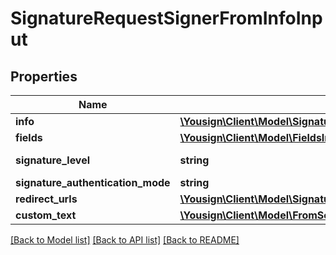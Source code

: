 # SignatureRequestSignerFromInfoInput

## Properties
Name | Type | Description | Notes
------------ | ------------- | ------------- | -------------
**info** | [**\Yousign\Client\Model\SignatureRequestSignerFromInfoInputInfo**](SignatureRequestSignerFromInfoInputInfo.md) |  | 
**fields** | [**\Yousign\Client\Model\FieldsInput[]**](FieldsInput.md) |  | [optional] 
**signature_level** | **string** |  | [default to 'electronic_signature']
**signature_authentication_mode** | **string** |  | [optional] 
**redirect_urls** | [**\Yousign\Client\Model\SignatureRequestSignerFromInfoInputRedirectUrls**](SignatureRequestSignerFromInfoInputRedirectUrls.md) |  | [optional] 
**custom_text** | [**\Yousign\Client\Model\FromScratch1CustomText**](FromScratch1CustomText.md) |  | [optional] 

[[Back to Model list]](../../README.md#documentation-for-models) [[Back to API list]](../../README.md#documentation-for-api-endpoints) [[Back to README]](../../README.md)
